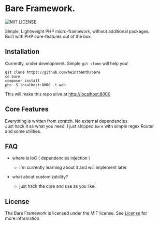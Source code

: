 # Bare Framework.

[![MIT LICENSE](https://img.shields.io/github/license/heinthanth/bare)](LICENSE)

Simple, Lightweight PHP micro-framework, without additional packages. \
Built with PHP core-features out of the box.


## Installation

Currently, under development. Simple `git clone` will help you!

``` shell script
git clone https://github.com/heinthanth/bare
cd bare
composer install
php -S localhost:8000 -t web
```

This will make this repo alive at <http://localhost:8000>


## Core Features

Everything is written from scratch. No external dependencies. \
Just hack it as what you need. I just shipped `bare` with simple regex Router and some utilities.


## FAQ

- where is IoC ( dependencies injection )
    * I'm currently learning about it and will implement later.

- what about customizability?
    * just hack the core and use as you like!

## License

The Bare Framework is licensed under the MIT license. See [License](LICENSE) for more information.

